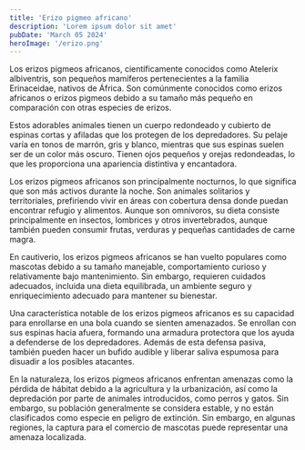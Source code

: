 ```yaml
---
title: 'Erizo pigmeo africano'
description: 'Lorem ipsum dolor sit amet'
pubDate: 'March 05 2024'
heroImage: '/erizo.png'
---
```


Los erizos pigmeos africanos, científicamente conocidos como Atelerix albiventris, son pequeños mamíferos pertenecientes a la familia Erinaceidae, nativos de África. Son comúnmente conocidos como erizos africanos o erizos pigmeos debido a su tamaño más pequeño en comparación con otras especies de erizos.

Estos adorables animales tienen un cuerpo redondeado y cubierto de espinas cortas y afiladas que los protegen de los depredadores. Su pelaje varía en tonos de marrón, gris y blanco, mientras que sus espinas suelen ser de un color más oscuro. Tienen ojos pequeños y orejas redondeadas, lo que les proporciona una apariencia distintiva y encantadora.

Los erizos pigmeos africanos son principalmente nocturnos, lo que significa que son más activos durante la noche. Son animales solitarios y territoriales, prefiriendo vivir en áreas con cobertura densa donde puedan encontrar refugio y alimentos. Aunque son omnívoros, su dieta consiste principalmente en insectos, lombrices y otros invertebrados, aunque también pueden consumir frutas, verduras y pequeñas cantidades de carne magra.

En cautiverio, los erizos pigmeos africanos se han vuelto populares como mascotas debido a su tamaño manejable, comportamiento curioso y relativamente bajo mantenimiento. Sin embargo, requieren cuidados adecuados, incluida una dieta equilibrada, un ambiente seguro y enriquecimiento adecuado para mantener su bienestar.

Una característica notable de los erizos pigmeos africanos es su capacidad para enrollarse en una bola cuando se sienten amenazados. Se enrollan con sus espinas hacia afuera, formando una armadura protectora que los ayuda a defenderse de los depredadores. Además de esta defensa pasiva, también pueden hacer un bufido audible y liberar saliva espumosa para disuadir a los posibles atacantes.

En la naturaleza, los erizos pigmeos africanos enfrentan amenazas como la pérdida de hábitat debido a la agricultura y la urbanización, así como la depredación por parte de animales introducidos, como perros y gatos. Sin embargo, su población generalmente se considera estable, y no están clasificados como especie en peligro de extinción. Sin embargo, en algunas regiones, la captura para el comercio de mascotas puede representar una amenaza localizada.